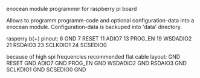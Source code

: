 enocean module programmer for raspberry pi board

Allows to programm programm-code and optional configuration-data into a
enocean module.
Configuration-data is backuped into 'data' directory.

rasperry b(+) pinout:
 6 GND
 7 RESET
11 ADIO7
13 PROG_EN
19 WSDADIO2
21 RSDAIO3
23 SCLKDIO1
24 SCSEDIO0

because of high spi frequencies recommended flat cable layout:
GND
RESET
GND
ADIO7
GND
PROG_EN
GND
WSDADIO2
GND
RSDAIO3
GND
SCLKDIO1
GND
SCSEDIO0
GND
